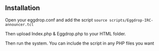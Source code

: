 ## Installation

Open your eggdrop.conf and add the script
`source scripts/Eggdrop-IRC-announcer.tcl`

Then upload Index.php & Eggdrop.php to your HTML folder.

Then run the system. You can include the script in any PHP files you want
